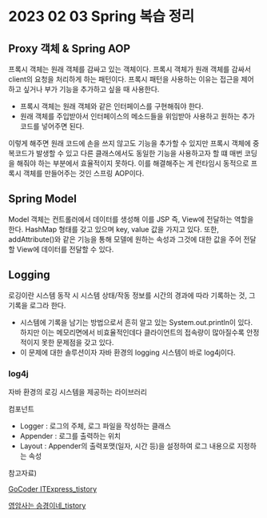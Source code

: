 # 2023 02 03 Spring 복습 정리 

## Proxy 객체 & Spring AOP
프록시 객체는 원래 객체를 감싸고 있는 객체이다. 프록시 객체가 원래 객체를 감싸서 client의 요청을 처리하게 하는 패턴이다. 프록시 패턴을 사용하는 이유는 접근을 제어하고 싶거나 부가 기능을 추가하고 싶을 때 사용한다. 
- 프록시 객체는 원래 객체와 같은 인터페이스를 구현해줘야 한다. 
- 원래 객체를 주입받아서 인터페이스의 메소드들을 위임받아 사용하고 원하는 추가 코드를 넣어주면 된다.


이렇게 해주면 원래 코드에 손을 쓰지 않고도 기능을 추가할 수 있지만 프록시 객체에 중복코드가 발생할 수 있고 다른 클래스에서도 동일한 기능을 사용하고자 할 떄 매번 코딩을 해줘야 하는 부분에서 효율적이지 못하다. 이를 해결해주는 게 런타임시 동적으로 프록시 객체를 만들어주는 것인 스프링 AOP이다.

## Spring Model
Model 객체는 컨트롤러에서 데이터를 생성해 이를 JSP 즉, View에 전달하는 역할을 한다. HashMap 형태를 갖고 있으며 key, value 값을 가지고 있다. 또한, addAttribute()와 같은 기능을 통해 모델에 원하는 속성과 그것에 대한 값을 주어 전달할 View에 데이터를 전달할 수 있다. 

## Logging
로깅이란 시스템 동작 시 시스템 상태/작동 정보를 시간의 경과에 따라 기록하는 것, 그 기록을 로그라 한다. 
- 시스템에 기록을 남기는 방법으로서 흔히 알고 있는 System.out.println이 있다. 하지만 이는 메모리면에서 비효율적인데다 클라이언트의 접속량이 많아질수록 안정적이지 못한 문제점을 갖고 있다. 
- 이 문제에 대한 솔루션이자 자바 환경의 logging 시스템이 바로 log4j이다. 

### log4j
자바 환경의 로깅 시스템을 제공하는 라이브러리 

컴포넌트
- Logger : 로그의 주체, 로그 파일을 작성하는 클래스 
- Appender : 로그를 출력하는 위치 
- Layout : Appender의 출력포맷(일자, 시간 등)을 설정하여 로그 내용으로 지정하는 속성  

참고자료)

[GoCoder ITExpress_tistory](https://gocoder.tistory.com/2489)

[영암사는 승경이네_tistory](https://tlatmsrud.tistory.com/22)
